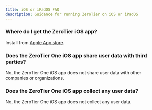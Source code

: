 ```yaml
---
title: iOS or iPadOS FAQ
description: Guidance for running ZeroTier on iOS or iPadOS
---
```


### Where do I get the ZeroTier iOS app?

Install from [Apple App store](https://apps.apple.com/us/app/zerotier-one/id1084101492).

### Does the ZeroTier One iOS app share user data with third parties?

No, the ZeroTier One iOS app does not share user data with other companies or organizations.

### Does the ZeroTier One iOS app collect any user data?

No, the ZeroTier One iOS app does not collect any user data.

